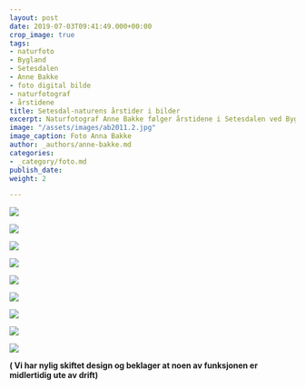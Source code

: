 ```yaml
---
layout: post
date: 2019-07-03T09:41:49.000+00:00
crop_image: true
tags:
- naturfoto
- Bygland
- Setesdalen
- Anne Bakke
- foto digital bilde
- naturfotograf
- årstidene
title: Setesdal-naturens årstider i bilder
excerpt: Naturfotograf Anne Bakke følger årstidene i Setesdalen ved Byglandsfjorden.
image: "/assets/images/ab2011.2.jpg"
image_caption: Foto Anna Bakke
author: _authors/anne-bakke.md
categories:
- _category/foto.md
publish_date: 
weight: 2

---
```

![](https://www.helping.no/ab4.jpg)

![](https://www.helping.no/ab.1007.jpg)

![](https://www.helping.no/ab3.jpg)

![](https://www.helping.no/ab12.jpg)

![](https://www.helping.no/ab2012.jpg)

![](https://www.helping.no/ab2011.jpg)

![](https://www.helping.no/grendi2.jpg)

![](https://www.helping.no/ab2011.0.jpg)

![](https://www.helping.no/grendi.jpg)

**( Vi har nylig skiftet design og beklager at noen av funksjonen er midlertidig ute av drift)**